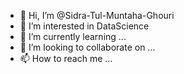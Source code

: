 - 👋 Hi, I’m @Sidra-Tul-Muntaha-Ghouri
- 👀 I’m interested in DataScience
- 🌱 I’m currently learning ...
- 💞️ I’m looking to collaborate on ...
- 📫 How to reach me ...

<!---
Sidra-Tul-Muntaha-Ghouri/Sidra-Tul-Muntaha-Ghouri is a ✨ special ✨ repository because its `README.md` (this file) appears on your GitHub profile.
You can click the Preview link to take a look at your changes.
--->
